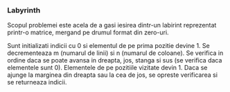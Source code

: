 ### Labyrinth

   Scopul problemei este acela de a gasi iesirea dintr-un labirint
reprezentat printr-o matrice, mergand pe drumul format din zero-uri.

   Sunt initializati indicii cu 0 si elementul de pe prima pozitie devine 1.
Se decrementeaza m (numarul de linii) si n (numarul de coloane). Se verifica
in ordine daca se poate avansa in dreapta, jos, stanga si sus (se verifica
daca elementele sunt 0). Elementele de pe pozitiile vizitate devin 1. Daca se
ajunge la marginea din dreapta sau la cea de jos, se opreste verificarea si
se returneaza indicii.
